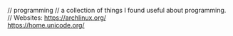 // programming
// a collection of things I found useful about programming.
// Websites:
https://archlinux.org/  
https://home.unicode.org/
